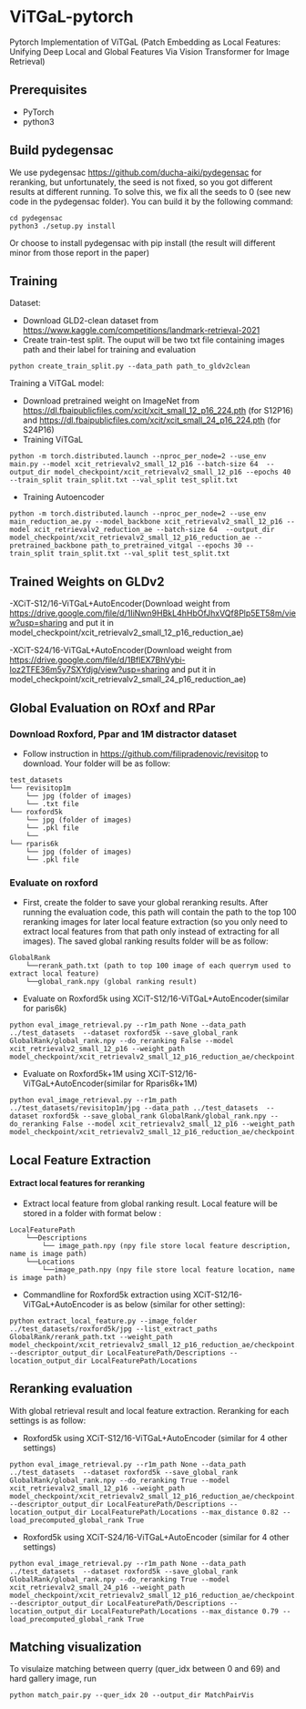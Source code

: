 # ViTGaL-pytorch
Pytorch Implementation of ViTGaL (Patch Embedding as Local Features: Unifying Deep Local and Global Features Via Vision Transformer for Image Retrieval)



## Prerequisites

+ PyTorch
+ python3
## Build pydegensac
We use pydegensac https://github.com/ducha-aiki/pydegensac for reranking, but unfortunately, the seed is not fixed, so you got different results at different running. To solve this, we fix all the seeds to 0 (see new code in the pydegensac folder). You can build it by the following command:
```
cd pydegensac
python3 ./setup.py install
```
Or choose to install pydegensac with pip install (the result will different minor from those report in the paper)
## Training
 Dataset:

+ Download GLD2-clean dataset from https://www.kaggle.com/competitions/landmark-retrieval-2021
+ Create train-test split. The ouput will be two txt file containing images path and their label for training and evaluation
```
python create_train_split.py --data_path path_to_gldv2clean
```


Training a ViTGaL model:
+ Download pretrained weight on ImageNet from https://dl.fbaipublicfiles.com/xcit/xcit_small_12_p16_224.pth (for S12P16) and https://dl.fbaipublicfiles.com/xcit/xcit_small_24_p16_224.pth (for S24P16)
+ Training ViTGaL

```
python -m torch.distributed.launch --nproc_per_node=2 --use_env main.py --model xcit_retrievalv2_small_12_p16 --batch-size 64  --output_dir model_checkpoint/xcit_retrievalv2_small_12_p16 --epochs 40 --train_split train_split.txt --val_split test_split.txt
```
+ Training Autoencoder
```
python -m torch.distributed.launch --nproc_per_node=2 --use_env main_reduction_ae.py --model_backbone xcit_retrievalv2_small_12_p16 --model xcit_retrievalv2_reduction_ae --batch-size 64  --output_dir model_checkpoint/xcit_retrievalv2_small_12_p16_reduction_ae --pretrained_backbone path_to_pretrained_vitgal --epochs 30 --train_split train_split.txt --val_split test_split.txt
```

## Trained Weights  on GLDv2

-XCiT-S12/16-ViTGaL+AutoEncoder(Download weight from https://drive.google.com/file/d/1IiNwn9HBkL4hHbOfJhxVQf8Plp5ET58m/view?usp=sharing and put it in model_checkpoint/xcit_retrievalv2_small_12_p16_reduction_ae) 

-XCiT-S24/16-ViTGaL+AutoEncoder(Download weight from https://drive.google.com/file/d/1BflEX7BhVybi-Ioz2TFE36m5y7SXYdjg/view?usp=sharing and put it in model_checkpoint/xcit_retrievalv2_small_24_p16_reduction_ae)  





## Global Evaluation on ROxf and RPar

###  Download Roxford, Ppar and 1M distractor dataset
+ Follow instruction in https://github.com/filipradenovic/revisitop to download. Your folder will be as follow:
```
test_datasets
└── revisitop1m
    └── jpg (folder of images)
    └── .txt file
└── roxford5k
    └── jpg (folder of images)
    └── .pkl file
    └──
└── rparis6k
    └── jpg (folder of images)
    └── .pkl file
```


### Evaluate on roxford

+ First, create the folder to save your global reranking results. After running the evaluation code, this path will contain the path to the top 100 reranking images for later local feature extraction (so you only need to extract local features from that path only instead of extracting for all images). The saved global ranking results folder will be as follow:
```
GlobalRank
    └──rerank_path.txt (path to top 100 image of each querrym used to extract local feature)
    └──global_rank.npy (global ranking result)
```
+ Evaluate on Roxford5k using XCiT-S12/16-ViTGaL+AutoEncoder(similar for paris6k)
```
python eval_image_retrieval.py --r1m_path None --data_path ../test_datasets  --dataset roxford5k --save_global_rank GlobalRank/global_rank.npy --do_reranking False --model xcit_retrievalv2_small_12_p16 --weight_path model_checkpoint/xcit_retrievalv2_small_12_p16_reduction_ae/checkpoint.pth
```

+ Evaluate on Roxford5k+1M using XCiT-S12/16-ViTGaL+AutoEncoder(similar for Rparis6k+1M)

```
python eval_image_retrieval.py --r1m_path ../test_datasets/revisitop1m/jpg --data_path ../test_datasets  --dataset roxford5k --save_global_rank GlobalRank/global_rank.npy --do_reranking False --model xcit_retrievalv2_small_12_p16 --weight_path model_checkpoint/xcit_retrievalv2_small_12_p16_reduction_ae/checkpoint.pth
```

## Local Feature Extraction

#### Extract local features for reranking

+ Extract local feature from global ranking result. Local feature will be stored in a folder with format below :
```
LocalFeaturePath
    └──Descriptions
        └── image_path.npy (npy file store local feature description, name is image path)
    └──Locations
        └──image_path.npy (npy file store local feature location, name is image path)
```
+  Commandline for Roxford5k extraction using XCiT-S12/16-ViTGaL+AutoEncoder is as below (similar for other setting):



```
python extract_local_feature.py --image_folder ../test_datasets/roxford5k/jpg --list_extract_paths GlobalRank/rerank_path.txt --weight_path model_checkpoint/xcit_retrievalv2_small_12_p16_reduction_ae/checkpoint.pth --descriptor_output_dir LocalFeaturePath/Descriptions --location_output_dir LocalFeaturePath/Locations
```

## Reranking evaluation

With global retrieval result and local feature extraction. Reranking for each settings is as follow:

+ Roxford5k using XCiT-S12/16-ViTGaL+AutoEncoder (similar for 4 other settings)

```
python eval_image_retrieval.py --r1m_path None --data_path ../test_datasets  --dataset roxford5k --save_global_rank GlobalRank/global_rank.npy --do_reranking True --model xcit_retrievalv2_small_12_p16 --weight_path model_checkpoint/xcit_retrievalv2_small_12_p16_reduction_ae/checkpoint.pth --descriptor_output_dir LocalFeaturePath/Descriptions --location_output_dir LocalFeaturePath/Locations --max_distance 0.82 --load_precomputed_global_rank True
```

+ Roxford5k using XCiT-S24/16-ViTGaL+AutoEncoder (similar for 4 other settings)

```
python eval_image_retrieval.py --r1m_path None --data_path ../test_datasets  --dataset roxford5k --save_global_rank GlobalRank/global_rank.npy --do_reranking True --model xcit_retrievalv2_small_24_p16 --weight_path model_checkpoint/xcit_retrievalv2_small_12_p16_reduction_ae/checkpoint.pth --descriptor_output_dir LocalFeaturePath/Descriptions --location_output_dir LocalFeaturePath/Locations --max_distance 0.79 --load_precomputed_global_rank True
```


## Matching visualization

To visulaize matching between querry (quer_idx between 0 and 69) and hard gallery image, run
```
python match_pair.py --quer_idx 20 --output_dir MatchPairVis
```
